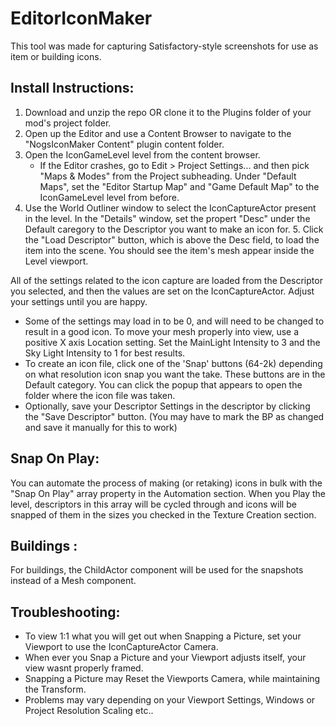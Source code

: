 # EditorIconMaker

This tool was made for capturing Satisfactory-style screenshots for use as item or building icons.
 
## Install Instructions:

1. Download and unzip the repo OR clone it to the Plugins folder of your mod's project folder.
2. Open up the Editor and use a Content Browser to navigate to the "NogsIconMaker Content" plugin content folder.
3. Open the IconGameLevel level from the content browser.
	* If the Editor crashes, go to Edit > Project Settings... and then pick "Maps & Modes" from the Project subheading. Under "Default Maps", set the "Editor Startup Map" and "Game Default Map" to the IconGameLevel level from before.
4. Use the World Outliner window to select the IconCaptureActor present in the level. In the "Details" window, set the propert "Desc" under the Default caregory to the Descriptor you want to make an icon for. 5. Click the "Load Descriptor" button, which is above the Desc field, to load the item into the scene. You should see the item's mesh appear inside the Level viewport.

All of the settings related to the icon capture are loaded from the Descriptor you selected, and then the values are set on the IconCaptureActor. Adjust your settings until you are happy.

* Some of the settings may load in to be 0, and will need to be changed to result in a good icon. To move your mesh properly into view, use a positive X axis Location setting. Set the MainLight Intensity to 3 and the Sky Light Intensity to 1 for best results.
* To create an icon file, click one of the 'Snap' buttons (64-2k) depending on what resolution icon snap you want the take. These buttons are in the Default category. You can click the popup that appears to open the folder where the icon file was taken.
* Optionally, save your Descriptor Settings in the descriptor by clicking the "Save Descriptor" button. (You may have to mark the BP as changed and save it manually for this to work)

## Snap On Play: 

You can automate the process of making (or retaking) icons in bulk with the "Snap On Play" array property in the Automation section. When you Play the level, descriptors in this array will be cycled through and icons will be snapped of them in the sizes you checked in the Texture Creation section.

## Buildings : 

For buildings, the ChildActor component will be used for the snapshots instead of a Mesh component.


## Troubleshooting: 

* To view 1:1 what you will get out when Snapping a Picture, set your Viewport to use the IconCaptureActor Camera.
* When ever you Snap a Picture and your Viewport adjusts itself, your view wasnt properly framed. 
* Snapping a Picture may Reset the Viewports Camera, while maintaining the Transform.
* Problems may vary depending on your Viewport Settings, Windows or Project Resolution Scaling etc..

